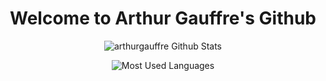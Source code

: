 <h1 align="center">
  Welcome to Arthur Gauffre's Github
</h1>

<div align="center">
  
 ![arthurgauffre Github Stats](https://github-readme-stats.vercel.app/api?username=arthurgauffre&theme=shades-of-purple&show_icons=true&count_private=true)

 ![Most Used Languages](https://github-readme-stats.vercel.app/api/top-langs/?username=arthurgauffre&theme=shades-of-purple&layout=compact)

</div>
